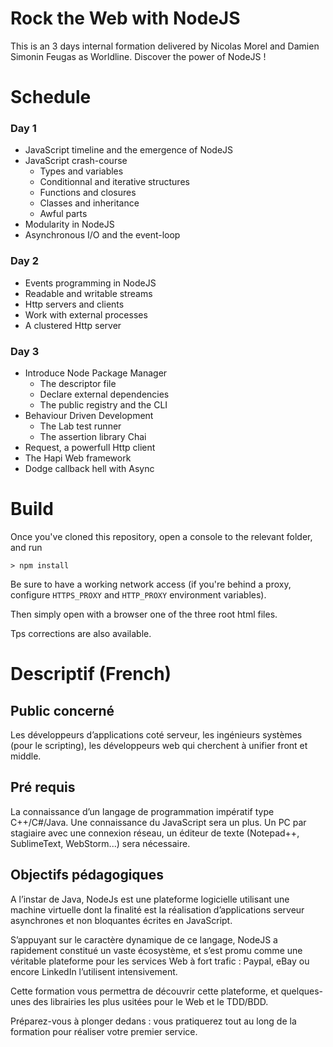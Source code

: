 # Rock the Web with NodeJS

This is an 3 days internal formation delivered by Nicolas Morel and Damien Simonin Feugas as Worldline.
Discover the power of NodeJS !


# Schedule

### Day 1

- JavaScript timeline and the emergence of NodeJS
- JavaScript crash-course
    - Types and variables
    - Conditionnal and iterative structures
    - Functions and closures
    - Classes and inheritance
    - Awful parts
- Modularity in NodeJS
- Asynchronous I/O and the event-loop

### Day 2

- Events programming in NodeJS
- Readable and writable streams
- Http servers and clients
- Work with external processes
- A clustered Http server

### Day 3

- Introduce Node Package Manager
    - The descriptor file
    - Declare external dependencies
    - The public registry and the CLI
- Behaviour Driven Development
    - The Lab test runner
    - The assertion library Chai
- Request, a powerfull Http client
- The Hapi Web framework
- Dodge callback hell with Async


# Build

Once you've cloned this repository, open a console to the relevant folder, and run

    > npm install

Be sure to have a working network access (if you're behind a proxy, configure `HTTPS_PROXY` and `HTTP_PROXY` environment variables).

Then simply open with a browser one of the three root html files.

Tps corrections are also available.


# Descriptif (French)

## Public concerné

Les développeurs d’applications coté serveur, les ingénieurs systèmes (pour le scripting), les développeurs web qui cherchent à unifier front et middle.


## Pré requis

La connaissance d’un langage de programmation impératif type C++/C#/Java.
Une connaissance du JavaScript sera un plus.
Un PC par stagiaire avec une connexion réseau, un éditeur de texte (Notepad++, SublimeText, WebStorm...) sera nécessaire.


## Objectifs pédagogiques

A l’instar de Java, NodeJs est une plateforme logicielle utilisant une machine virtuelle dont la finalité est la réalisation d’applications serveur asynchrones et non bloquantes écrites en JavaScript.

S’appuyant sur le caractère dynamique de ce langage, NodeJS a rapidement constitué un vaste écosystème, et s’est promu comme une véritable plateforme pour les services Web à fort trafic : Paypal, eBay ou encore LinkedIn l’utilisent intensivement.

Cette formation vous permettra de découvrir cette plateforme, et quelques-unes des librairies les plus usitées pour le Web et  le TDD/BDD.

Préparez-vous à plonger dedans : vous pratiquerez tout au long de la formation pour réaliser votre premier service.
